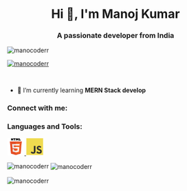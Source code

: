 <h1 align="center">Hi 👋, I'm Manoj Kumar</h1>
<h3 align="center">A passionate developer from India</h3>

<p align="left"> <img src="https://komarev.com/ghpvc/?username=manocoderr&label=Profile%20views&color=0e75b6&style=flat" alt="manocoderr" /> </p>

<p align="left"> <a href="https://github.com/ryo-ma/github-profile-trophy"><img src="https://github-profile-trophy.vercel.app/?username=manocoderr" alt="manocoderr" /></a> </p>

<p align="left"> <a href="https://twitter.com/" target="blank"><img src="https://img.shields.io/twitter/follow/?logo=twitter&style=for-the-badge" alt="" /></a> </p>

- 🌱 I’m currently learning **MERN Stack develop**

<h3 align="left">Connect with me:</h3>
<p align="left">
</p>

<h3 align="left">Languages and Tools:</h3>
<p align="left"> <a href="https://www.w3.org/html/" target="_blank" rel="noreferrer"> <img src="https://raw.githubusercontent.com/devicons/devicon/master/icons/html5/html5-original-wordmark.svg" alt="html5" width="40" height="40"/> </a> <a href="https://developer.mozilla.org/en-US/docs/Web/JavaScript" target="_blank" rel="noreferrer"> <img src="https://raw.githubusercontent.com/devicons/devicon/master/icons/javascript/javascript-original.svg" alt="javascript" width="40" height="40"/> </a> </p>

<p><img align="left" src="https://github-readme-stats.vercel.app/api/top-langs?username=manocoderr&show_icons=true&locale=en&layout=compact" alt="manocoderr" /></p>

<p>&nbsp;<img align="center" src="https://github-readme-stats.vercel.app/api?username=manocoderr&show_icons=true&locale=en" alt="manocoderr" /></p>

<p><img align="center" src="https://github-readme-streak-stats.herokuapp.com/?user=manocoderr&" alt="manocoderr" /></p>
